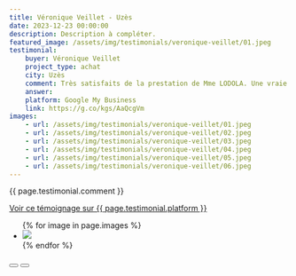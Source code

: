 ```yaml
---
title: Véronique Veillet - Uzès
date: 2023-12-23 00:00:00
description: Description à compléter.
featured_image: /assets/img/testimonials/veronique-veillet/01.jpeg
testimonial:
    buyer: Véronique Veillet
    project_type: achat
    city: Uzès
    comment: Très satisfaits de la prestation de Mme LODOLA. Une vraie pro,  très à l'écoute, qui a bien cerné notre demande et qui a su y répondre dans 1 délai très court. Un grand merci à elle !
    answer:
    platform: Google My Business
    link: https://g.co/kgs/AaQcgVm
images:
    - url: /assets/img/testimonials/veronique-veillet/01.jpeg
    - url: /assets/img/testimonials/veronique-veillet/02.jpeg
    - url: /assets/img/testimonials/veronique-veillet/03.jpeg
    - url: /assets/img/testimonials/veronique-veillet/04.jpeg
    - url: /assets/img/testimonials/veronique-veillet/05.jpeg
    - url: /assets/img/testimonials/veronique-veillet/06.jpeg
---
```


{{ page.testimonial.comment }}

<a href="{{ page.testimonial.link }}" target="blank">Voir ce témoignage sur {{ page.testimonial.platform }}</a>

<div class="blogGlide fullWidth">
    <div class="glide__track" data-glide-el="track">
        <ul class="glide__slides">
            {% for image in page.images %}
            <li class="glide__slide">
                <img src="{{ image.url }}">
            </li>
            {% endfor %}
        </ul>
    </div>
    <div class="glide__arrows d-flex justify-content-center mt-2" data-glide-el="controls">
          <button class="glide__arrow text-default position-static" data-glide-dir="<"><i class="ni ni-bold-left"></i></button>
          <button class="glide__arrow text-default position-static" data-glide-dir=">"><i class="ni ni-bold-right"></i></button>
    </div>
</div>